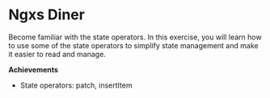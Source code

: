 # Ngxs Diner

Become familiar with the state operators. In this exercise, you will learn how to use some of the state operators to simplify state management and make it easier to read and manage.

**Achievements**

- State operators: patch, insertItem
